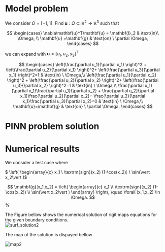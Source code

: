 # Model problem

We consider $\Omega=[-1,1]$. Find $\mathbf{u} : \Omega \subset \mathbb{R}^2  \rightarrow \mathbb{R}^3$ such that 

$$
\begin{cases}
\nabla\mathbf{u}^T\mathbf{u} = \mathbf{I}_2 & \text{in}\ \Omega, \\
\mathbf{u} =\mathbf{g} & \text{on} \ \partial \Omega,
\end{cases}
$$ 

we can expand with $\mathbf{u} = [u_1, u_2,u_3]^T$

$$
\begin{cases}
\left(\frac{\partial u_1}{\partial x_1} \right)^2 + \left(\frac{\partial u_2}{\partial x_1} \right)^2+  \left(\frac{\partial u_3}{\partial x_1} \right)^2=1
& \text{in} \ \Omega,\\
\left(\frac{\partial u_1}{\partial x_2} \right)^2 + \left(\frac{\partial u_2}{\partial x_2} \right)^2+  \left(\frac{\partial u_3}{\partial x_2} \right)^2=1 
& \text{in} \ \Omega,\\
\frac{\partial u_1}{\partial x_1}\frac{\partial u_1}{\partial x_2}  + \frac{\partial u_2}{\partial x_1}\frac{\partial u_2}{\partial x_2}+ \frac{\partial u_3}{\partial x_1}\frac{\partial u_3}{\partial x_2}=0
& \text{in} \ \Omega,\\
\mathbf{u}=\mathbf{g} & \text{on} \ \partial \Omega.
\end{cases}
$$

# PINN problem solution





# Numerical results

We consider a test case where

$ \left( \begin{array}{c} x_1 \\   \textrm{sign}(x_2) (1-\cos(x_2))   \\ \sin(\vert x_2\vert )$

$$
\mathbf{g}(x_1,x_2) = \left( \begin{array}{c} x_1 \\   \textrm{sign}(x_2) (1-\cos(x_2))   \\ \sin(\vert x_2\vert )     \end{array} \right), 
\quad \forall (x_1,x_2) \in \Omega.
$$ 
%

The Figure bellow shows the numerical solution of rigit maps equations for the given boundary conditions.  
![surf_solution2](https://user-images.githubusercontent.com/49443913/209683046-72002bf0-68f5-45ae-be4e-290270498fb0.png)

The map of the solution is dispayed bellow

![map2](https://user-images.githubusercontent.com/49443913/209685060-722fb60e-46d5-47f5-94cc-b2f5ea79f737.png)




